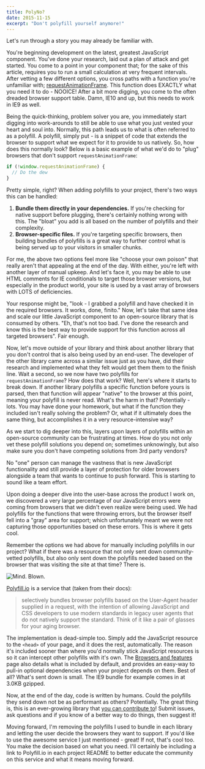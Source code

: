 ```yaml
---
title: PolyNo?
date: 2015-11-15
excerpt: "Don't polyfill yourself anymore!"
---
```


Let's run through a story you may already be familiar with.

You're beginning development on the latest, greatest JavaScript component. You've done your research, laid out a plan of attack and get started. You come to a point in your component that; for the sake of this article, requires you to run a small calculation at very frequent intervals. After vetting a few different options, you cross paths with a function you're unfamiliar with;  [requestAnimationFrame](https://developer.mozilla.org/en-US/docs/Web/API/window/requestAnimationFrame). This function does EXACTLY what you need it to do - NOOICE! After a bit more digging, you come to the often dreaded browser support table. Damn, IE10 and up, but this needs to work in IE9 as well.

Being the quick-thinking, problem solver you are, you immediately start digging into work-arounds to still be able to use what you just vested your heart and soul into. Normally, this path leads us to what is often referred to as a polyfill. A polyfill, simply put - is a snippet of code that extends the browser to support what we expect for it to provide to us natively. So, how does this normally look? Below is a basic example of what we'd do to "plug" browsers that don't support `requestAnimationFrame`:

```js
if (!window.requestAnimationFrame) {
  // Do the dew
}
```

Pretty simple, right? When adding polyfills to your project, there's two ways this can be handled:

1. **Bundle them directly in your dependencies.** If you're checking for native support before plugging, there's certainly nothing wrong with this. The "bloat" you add is all based on the number of polyfills and their complexity.
2. **Browser-specific files.** If you're targeting specific browsers, then building bundles of polyfills is a great way to further control what is being served up to your visitors in smaller chunks.

For me, the above two options feel more like "choose your own poison" that really aren't that appealing at the end of the day. With either, you're left with another layer of manual upkeep. And let's face it, you may be able to use HTML comments for IE conditionals to target those browser versions, but especially in the product world, your site is used by a vast array of browsers with LOTS of deficiencies.

Your response might be, "look - I grabbed a polyfill and have checked it in the required browsers. It works, done, finito." Now, let's take that same idea and scale our little JavaScript component to an open-source library that is consumed by others. "Eh, that's not too bad. I've done the research and know this is the best way to provide support for this function across all targeted browsers". Fair enough.

Now, let's move outside of your library and think about another library that you don't control that is also being used by an end-user. The developer of the other library came across a similar issue just as you have, did their research and implemented what they felt would get them them to the finish line. Wait a second, so we now have two polyfills for `requestAnimationFrame`? How does that work? Well, here's where it starts to break down. If another library polyfills a specific function before yours is parsed, then that function will appear "native" to the browser at this point, meaning your polyfill is never read. What's the harm in that? Potentially - lots. You may have done your homework, but what if the function they included isn't really solving the problem? Or, what if it ultimately does the same thing, but accomplishes it in a very resource-intensive way?

As we start to dig deeper into this, layers upon layers of polyfills within an open-source community can be frustrating at times. How do you not only vet these polyfill solutions you depend on; sometimes unknowingly, but also make sure you don't have competing solutions from 3rd party vendors?

No "one" person can manage the vastness that is new JavaScript functionality and still provide a layer of protection for older browsers alongside a team that wants to continue to push forward. This is starting to sound like a team effort.

Upon doing a deeper dive into the user-base across the product I work on, we discovered a very large percentage of our JavaScript errors were coming from browsers that we didn't even realize were being used. We had polyfills for the functions that were throwing errors, but the browser itself fell into a "gray" area for support; which unfortunately meant we were not capturing those opportunities based on these errors. This is where it gets cool.

Remember the options we had above for manually including polyfills in our project? What if there was a resource that not only sent down community-vetted polyfills, but also only sent down the polyfills needed based on the browser that was visiting the site at that time? There is.

<div class="u-textCenter"><img title="Mind. Blown." src="https://media.giphy.com/media/EldfH1VJdbrwY/giphy.gif"></div>

[Polyfill.io](http://polyfill.io) is a service that (taken from their docs):

> selectively bundles browser polyfills based on the User-Agent header supplied in a request, with the intention of allowing JavaScript and CSS developers to use modern standards in legacy user agents that do not natively support the standard. Think of it like a pair of glasses for your aging browser.

The implementation is dead-simple too. Simply add the JavaScript resource to the `<head>` of your page, and it does the rest, automatically. The reason it's included sooner than where you'd normally stick JavaScript resources is so it can intercept other polyfills with it's own. The [Browsers and features](https://cdn.polyfill.io/v2/docs/features/) page also details what is included by default, and provides an easy-way to pull-in optional dependencies when your project depends on them. Best of all? What's sent down is small. The IE9 bundle for example comes in at 3.0KB gzipped.

Now, at the end of the day, code is written by humans. Could the polyfills they send down not be as performant as others? Potentially. The great thing is, this is an ever-growing library that [you can contribute to](https://github.com/Financial-Times/polyfill-service)! Submit issues, ask questions and if you know of a better way to do things, then suggest it!

Moving forward, I'm removing the polyfills I used to bundle in each library and letting the user decide the browsers they want to support. If you'd like to use the awesome service I just mentioned - great! If not, that's cool too. You make the decision based on what you need. I'll certainly be including a link to Polyfill.io in each project README to better educate the community on this service and what it means moving forward.
